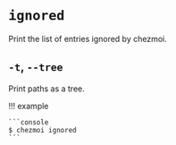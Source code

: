 # `ignored`

Print the list of entries ignored by chezmoi.

## `-t`, `--tree`

Print paths as a tree.

!!! example

    ```console
    $ chezmoi ignored
    ```

